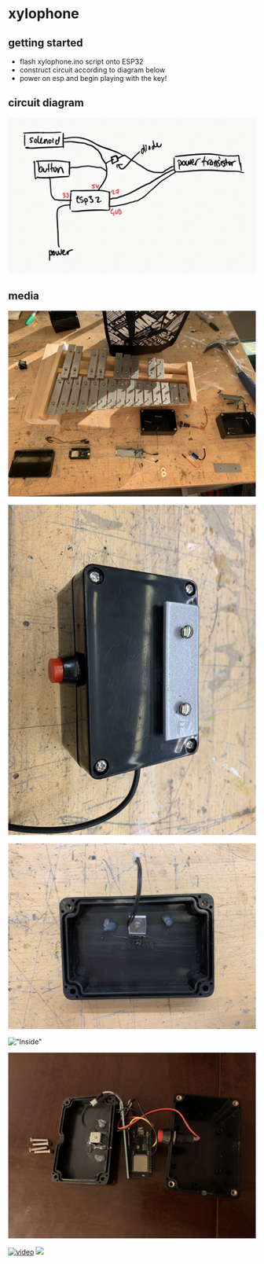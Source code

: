 # xylophone

## getting started

- flash xylophone.ino script onto ESP32
- construct circuit according to diagram below
- power on esp and begin playing with the key!

## circuit diagram

![](docs/circuitry.png)

## media

!["Setup"](docs/setup.jpeg)

!["Enclosure"](docs/enclosure.jpeg)

!["Top Case"](docs/top-case.jpeg)

!["Inside"](docs/inside.jpeg)

!["Opened Up](docs/separated.jpeg)

[![video](https://img.youtube.com/vi/y-m8StMGKLE/0.jpg)](https://www.youtube.com/watch?v=y-m8StMGKLE)
![](https://youtu.be/y-m8StMGKLE)
